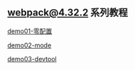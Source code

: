 ## webpack@4.32.2 系列教程

[demo01-零配置](https://github.com/Jameswain/blog/tree/master/webpack%404.32.2%E7%B3%BB%E5%88%97%E6%95%99%E7%A8%8B/demo01-ZeroConfiguration)

[demo02-mode](https://github.com/Jameswain/blog/tree/master/webpack%404.32.2%E7%B3%BB%E5%88%97%E6%95%99%E7%A8%8B/demo02-mode)

[demo03-devtool](https://github.com/Jameswain/blog/tree/master/webpack%404.32.2%E7%B3%BB%E5%88%97%E6%95%99%E7%A8%8B/demo03-devtool)
